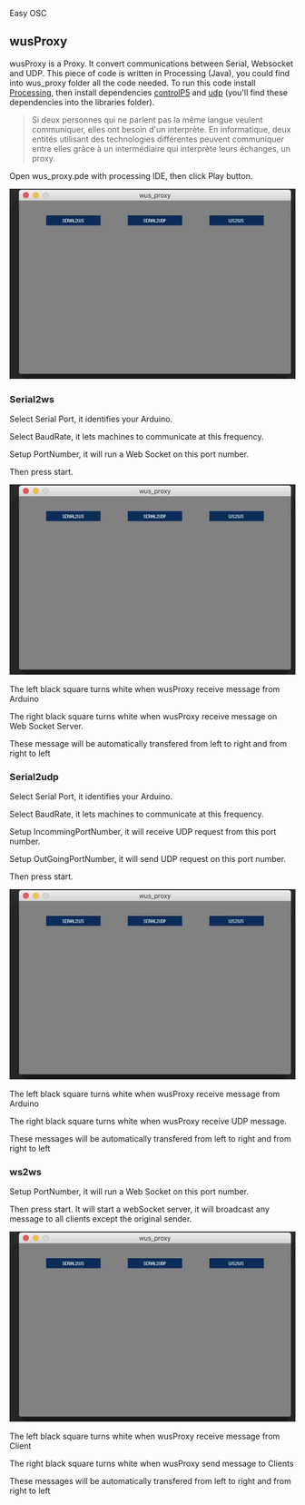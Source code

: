 Easy OSC

## wusProxy

wusProxy is a Proxy. It convert communications between Serial, Websocket and UDP. This piece of code is written in Processing (Java), you could find into wus_proxy folder all the code needed. To run this code install [Processing](http://processing.org), then install dependencies [controlP5]() and [udp]() (you'll find these dependencies into the libraries folder).

> Si deux personnes qui ne parlent pas la même langue veulent communiquer, elles ont besoin d'un interprète. En informatique, deux entités utilisant des technologies différentes peuvent communiquer entre elles grâce à un intermédiaire qui interprète leurs échanges, un proxy.

Open wus_proxy.pde with processing IDE, then click Play button.

![wusProxy.gif](./../doc/wusProxy.gif)

### Serial2ws

Select Serial Port,  it identifies your Arduino.

Select BaudRate, it lets machines to communicate at this frequency.

Setup PortNumber, it will run a Web Socket on this port number.

Then press start.

![wusProxyWS.gif](./../doc/wusProxyWS.gif)

The left black square turns white when wusProxy receive message from Arduino

The right black square turns white when wusProxy receive message on Web Socket Server.

These message will be automatically transfered from left to right and from right to left 

### Serial2udp

Select Serial Port, it identifies your Arduino.

Select BaudRate, it lets machines to communicate at this frequency.

Setup IncommingPortNumber, it will receive UDP request from this port number.

Setup OutGoingPortNumber, it will send UDP request on this port number.

Then press start.

![wusProxyUDP.gif](./../doc/wusProxyUDP.gif)

The left black square turns white when wusProxy receive message from Arduino

The right black square turns white when wusProxy receive UDP message.

These messages will be automatically transfered from left to right and from right to left

### ws2ws

Setup PortNumber, it will run a Web Socket on this port number.

Then press start. It will start a webSocket server, it will broadcast any message to all clients except the original sender.

![wusProxyWS2WS.gif](./../doc/wusProxyWS2WS.gif)

The left black square turns white when wusProxy receive message from Client

The right black square turns white when wusProxy send message to Clients

These messages will be automatically transfered from left to right and from right to left
